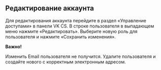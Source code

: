 ## Редактирование аккаунта

Для редактирования аккаунта перейдите в раздел «Управление доступами» в панели VK CS. В строке пользователя в выпадающем меню нажмите «Редактировать». Выберите новую роль для пользователя и нажмите «Сохранить изменения».

<warn>

**Важно!**

Изменить Email пользователя не получится. Удалите пользователя и создайте нового с корректным электронным адресом.

</warn>
